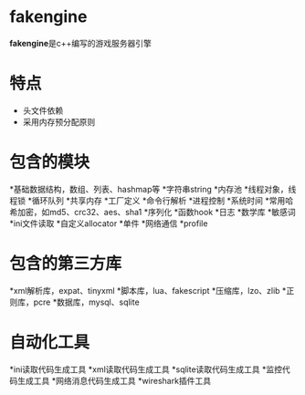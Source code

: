 fakengine
======================================
**fakengine**是c++编写的游戏服务器引擎
# 特点 #
* 头文件依赖
* 采用内存预分配原则

# 包含的模块 #
*基础数据结构，数组、列表、hashmap等
*字符串string
*内存池
*线程对象，线程锁
*循环队列
*共享内存
*工厂定义
*命令行解析
*进程控制
*系统时间
*常用哈希加密，如md5、crc32、aes、sha1
*序列化
*函数hook
*日志
*数学库
*敏感词
*ini文件读取
*自定义allocator
*单件
*网络通信
*profile

# 包含的第三方库 #
*xml解析库，expat、tinyxml
*脚本库，lua、fakescript
*压缩库，lzo、zlib
*正则库，pcre
*数据库，mysql、sqlite

# 自动化工具 #
*ini读取代码生成工具
*xml读取代码生成工具
*sqlite读取代码生成工具
*监控代码生成工具
*网络消息代码生成工具
*wireshark插件工具

